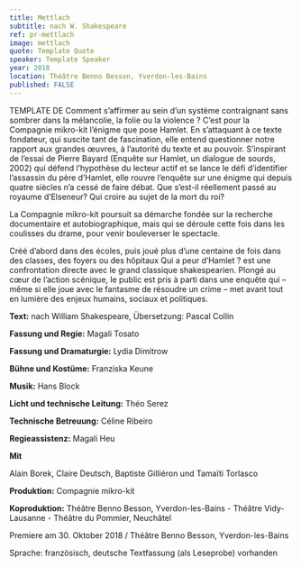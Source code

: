 ```yaml
---
title: Mettlach
subtitle: nach W. Shakespeare
ref: pr-mettlach
image: mettlach
quote: Template Quote
speaker: Template Speaker
year: 2018
location: Théâtre Benno Besson, Yverdon-les-Bains
published: FALSE
---
```


TEMPLATE DE
Comment s’affirmer au sein d’un système contraignant sans sombrer dans la mélancolie, la folie ou la violence ? C’est pour la Compagnie mikro-kit l’énigme que pose Hamlet. En s’attaquant à ce texte fondateur, qui suscite tant de fascination, elle entend questionner notre rapport aux grandes œuvres, à l’autorité du texte et au pouvoir. S’inspirant de l’essai de Pierre Bayard (Enquête sur Hamlet, un dialogue de sourds, 2002) qui défend l’hypothèse du lecteur actif et se lance le défi d’identifier l’assassin du père d’Hamlet, elle rouvre l’enquête sur une énigme qui depuis quatre siècles n’a cessé de faire débat. Que s’est-il réellement passé au royaume d’Elseneur? Qui croire au sujet de la mort du roi?



La Compagnie mikro-kit poursuit sa démarche fondée sur la recherche documentaire et autobiographique, mais qui se déroule cette fois dans les coulisses du drame, pour venir bouleverser le spectacle.

Créé d’abord dans des écoles, puis joué plus d’une centaine de fois dans des classes, des foyers ou des hôpitaux Qui a peur d’Hamlet ? est une confrontation directe avec le grand classique shakespearien. Plongé au cœur de l’action scénique, le public est pris à parti dans une enquête qui – même si elle joue avec le fantasme de résoudre un crime – met avant tout en lumière des enjeux humains, sociaux et politiques.

**Text:** nach William Shakespeare, Übersetzung: Pascal Collin

**Fassung und Regie:** Magali Tosato

**Fassung und Dramaturgie:** Lydia Dimitrow

**Bühne und Kostüme:** Franziska Keune

**Musik:** Hans Block

**Licht und technische Leitung:** Théo Serez

**Technische Betreuung:** Céline Ribeiro

**Regieassistenz:** Magali Heu


**Mit**

Alain Borek, Claire Deutsch, Baptiste Gilliéron und Tamaïti Torlasco

**Produktion:** Compagnie mikro-kit

**Koproduktion:** Théâtre Benno Besson, Yverdon-les-Bains - Théâtre Vidy-Lausanne - Théâtre du Pommier, Neuchâtel


Premiere am 30. Oktober 2018 / Théâtre Benno Besson, Yverdon-les-Bains

Sprache: französisch, deutsche Textfassung (als Leseprobe) vorhanden
